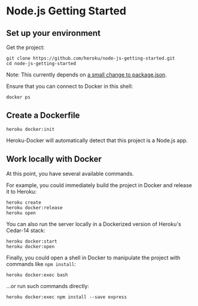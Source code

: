 # Node.js Getting Started

## Set up your environment

Get the project:

```
git clone https://github.com/heroku/node-js-getting-started.git
cd node-js-getting-started
```

Note: This currently depends on
[a small change to package.json](https://github.com/heroku/node-js-getting-started/pull/7).

Ensure that you can connect to Docker in this shell:

```
docker ps
```

## Create a Dockerfile

```
heroku docker:init
```

Heroku-Docker will automatically detect that this project is a Node.js app.

## Work locally with Docker

At this point, you have several available commands.

For example,
you could immediately build the project in Docker and release it to Heroku:

```
heroku create
heroku docker:release
heroku open
```

You can also run the server locally in a Dockerized version of Heroku's
Cedar-14 stack:

```
heroku docker:start
heroku docker:open
```

Finally, you could open a shell in Docker to manipulate the project with
commands like `npm install`:

```
heroku docker:exec bash
```

...or run such commands directly:

```
heroku docker:exec npm install --save express
```
